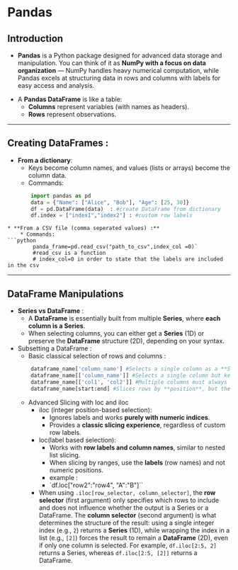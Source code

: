 # Pandas
## Introduction 
*  **Pandas** is a Python package designed for advanced data storage and manipulation. You can think of it as **NumPy with a focus on data organization** — NumPy handles heavy numerical computation, while Pandas excels at structuring data in rows and columns with labels for easy access and analysis.
- A **Pandas DataFrame** is like a table:
    - **Columns** represent variables (with names as headers). 
    - **Rows** represent observations.
***
## Creating DataFrames :
* **From a dictionary**:
	* Keys become column names, and values (lists or arrays) become the column data.
	- Commands:
	```python
		import pandas as pd 
		data = {"Name": ["Alice", "Bob"], "Age": [25, 30]}
		df = pd.DataFrame(data)  : #create DataFrame from dictionary 
		df.index = ["index1","index2"] : #custom row labels
```
* **From a CSV file (comma seperated values) :**
	* Commands:
```python
		panda_frame=pd.read_csv("path_to_csv",index_col =0)`
		#read_csv is a function
		# index_col=0 in order to state that the labels are included in the csv
```
***
## DataFrame Manipulations
* **Series vs DataFrame** :
	* A **DataFrame** is essentially built from multiple **Series**, where **each column is a Series**.
    - When selecting columns, you can either get a **Series** (1D) or preserve the **DataFrame** structure (2D), depending on your syntax.
* Subsetting a DataFrame :
	* Basic classical selection of rows and columns :
	```python
		dataframe_name['column_name'] #Selects a single column as a **Series**
		dataframe_name[['column_name']] #Selects a single column but keeps the result as a **DataFrame**.
		dataframe_name[['col1', 'col2']] #Multiple columns must always be selected with `[[]]`
		dataframe_name[start:end] #Slices rows by **position**, but the header (column names) is **not part of the index**.
	```
	* Advanced Slicing with loc and iloc
		* iloc  (integer position-based selection):
			* Ignores labels and works **purely with numeric indices**.
			- Provides a **classic slicing experience**, regardless of custom row labels.
		- loc(label based selection):
			- Works with **row labels and column names**, similar to nested list slicing.
		    - When slicing by ranges, use the **labels** (row names) and not numeric positions.
			* example : 
			* `df.loc["row2":"row4", "A":"B"]``
		* When using `.iloc[row_selector, column_selector]`, the **row selector** (first argument) only specifies which rows to include and does not influence whether the output is a Series or a DataFrame. The **column selector** (second argument) is what determines the structure of the result: using a single integer index (e.g., `2`) returns a **Series** (1D), while wrapping the index in a list (e.g., `[2]`) forces the result to remain a **DataFrame** (2D), even if only one column is selected. For example, `df.iloc[2:5, 2]` returns a Series, whereas `df.iloc[2:5, [2]]` returns a DataFrame.
		